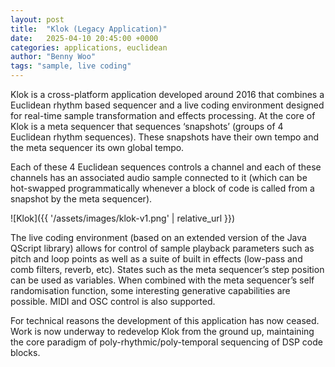 ```yaml
---
layout: post
title:  "Klok (Legacy Application)"
date:   2025-04-10 20:45:00 +0000
categories: applications, euclidean
author: "Benny Woo"
tags: "sample, live coding"
---
```


Klok is a cross-platform application developed around 2016 that combines a Euclidean rhythm based sequencer and a live coding environment designed for real-time sample transformation and effects processing. At the core of Klok is a meta sequencer that sequences ‘snapshots’ (groups of 4 Euclidean rhythm sequences). These snapshots have their own tempo and the meta sequencer its own global tempo.

Each of these 4 Euclidean sequences controls a channel and each of these channels has an associated audio sample connected to it (which can be hot-swapped programmatically whenever a block of code is called from a snapshot by the meta sequencer).

![Klok]({{ '/assets/images/klok-v1.png' | relative_url }})

The live coding environment (based on an extended version of the Java QScript library) allows for control of sample playback parameters such as pitch and loop points as well as a suite of built in effects (low-pass and comb filters, reverb, etc). States such as the meta sequencer’s step position can be used as variables. When combined with the meta sequencer’s self randomisation function, some interesting generative capabilities are possible. MIDI and OSC control is also supported.

For technical reasons the development of this application has now ceased. Work is now underway to redevelop Klok from the ground up, maintaining the core paradigm of poly-rhythmic/poly-temporal sequencing of DSP code blocks.